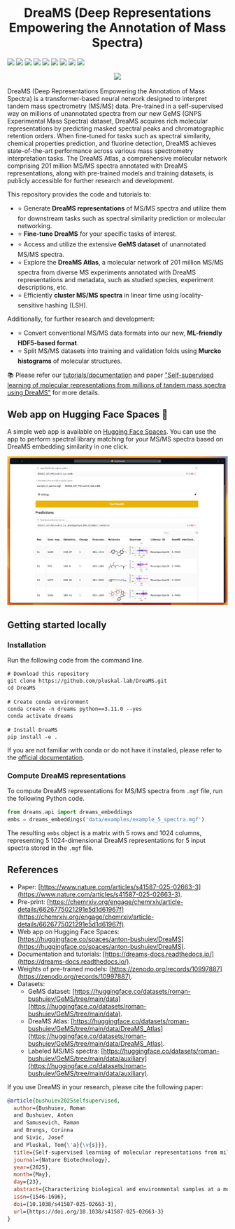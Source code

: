 <h1 align="center">DreaMS (Deep Representations Empowering the Annotation of Mass Spectra)</h1>

<!-- [![Zenodo badge](https://zenodo.org/badge/DOI/10.5281/zenodo.13208732.svg)](https://doi.org/10.5281/zenodo.13208732) -->
<!-- [![Python package](https://github.com/anton-bushuiev/PPIRef/actions/workflows/python-package.yml/badge.svg)](https://github.com/anton-bushuiev/PPIRef/actions/workflows/python-package.yml) -->

<p>
  <a href="https://doi.org/10.1038/s41587-025-02663-3"><img src="https://img.shields.io/badge/Paper-Nat Biotechnology-EFD600.svg" height="22px"></a>
  <!-- <a href="https://chemrxiv.org/engage/chemrxiv/article-details/6626775021291e5d1d61967f"><img src="https://img.shields.io/badge/ChemRxiv-10.26434-brown.svg" height="22px"></a> -->
  <a href='https://dreams-docs.readthedocs.io/en/latest/?badge=latest'><img src='https://readthedocs.org/projects/dreams-docs/badge/?version=latest' height="22px"></a>
  <a href="https://opensource.org/licenses/MIT"><img src="https://img.shields.io/badge/License-MIT-b31b1b.svg" height="22px"></a>
  <a href="https://www.python.org/downloads/release/python-3110/"><img src="https://img.shields.io/badge/Python-3.11-blue.svg" height="22px"></a>
  <a href="https://pytorch.org/get-started/pytorch-2.0/"><img src="https://img.shields.io/badge/PyTorch-2.0.8-orange.svg" height="22px"></a>
  <a href="https://huggingface.co/datasets/roman-bushuiev/GeMS/tree/main/data"> <img src="https://huggingface.co/datasets/huggingface/badges/resolve/main/dataset-on-hf-md-dark.svg" height="22px"></a>
  <a href="https://huggingface.co/roman-bushuiev/DreaMS"> <img src="https://huggingface.co/datasets/huggingface/badges/resolve/main/model-on-hf-md-dark.svg" height="22px"></a>
  <a href="https://zenodo.org/records/10997887"><img src="https://img.shields.io/badge/Model weights-10997887-blue.svg" height="22px"></a>
  <a href="https://zenodo.org/records/13843034"><img src="https://img.shields.io/badge/Zenodo-13843034-blue.svg" height="22px"></a>
<p>

<p align="center">
  <img src="https://raw.githubusercontent.com/pluskal-lab/DreaMS/b577db12bc8ec0c2010d10854f528007fcc2db2d/assets/dreams_background.png"/>
</p>

DreaMS (Deep Representations Empowering the Annotation of Mass Spectra) is a transformer-based neural network designed to interpret tandem mass spectrometry (MS/MS) data. Pre-trained in a self-supervised way on millions of unannotated spectra from our new GeMS (GNPS Experimental Mass Spectra) dataset, DreaMS acquires rich molecular representations by predicting masked spectral peaks and chromatographic retention orders. When fine-tuned for tasks such as spectral similarity, chemical properties prediction, and fluorine detection, DreaMS achieves state-of-the-art performance across various mass spectrometry interpretation tasks. The DreaMS Atlas, a comprehensive molecular network comprising 201 million MS/MS spectra annotated with DreaMS representations, along with pre-trained models and training datasets, is publicly accessible for further research and development.

This repository provides the code and tutorials to:

- ⭐ Generate **DreaMS representations** of MS/MS spectra and utilize them for downstream tasks such as spectral similarity prediction or molecular networking.
- ⭐ **Fine-tune DreaMS** for your specific tasks of interest.
- ⭐ Access and utilize the extensive **GeMS dataset** of unannotated MS/MS spectra.
- ⭐ Explore the **DreaMS Atlas**, a molecular network of 201 million MS/MS spectra from diverse MS experiments annotated with DreaMS representations and metadata, such as studied species, experiment descriptions, etc.
- ⭐ Efficiently **cluster MS/MS spectra** in linear time using locality-sensitive hashing (LSH).

Additionally, for further research and development:
- ⭐ Convert conventional MS/MS data formats into our new, **ML-friendly HDF5-based format**.
- ⭐ Split MS/MS datasets into training and validation folds using **Murcko histograms** of molecular structures.

📚 Please refer our [tutorials/documentation](https://dreams-docs.readthedocs.io/) and paper ["Self-supervised learning of molecular representations from millions of tandem mass spectra using DreaMS"](https://www.nature.com/articles/s41587-025-02663-3) for more details.

## Web app on Hugging Face Spaces 🤗

A simple web app is available on [Hugging Face Spaces](https://huggingface.co/spaces/anton-bushuiev/DreaMS). You can use the app to perform spectral library
matching for your MS/MS spectra based on DreaMS embedding similarity in one click.

![screenshot_gradio](assets/screenshot_gradio.png)

## Getting started locally

### Installation
Run the following code from the command line.

``` shell
# Download this repository
git clone https://github.com/pluskal-lab/DreaMS.git
cd DreaMS

# Create conda environment
conda create -n dreams python==3.11.0 --yes
conda activate dreams

# Install DreaMS
pip install -e .
```

If you are not familiar with conda or do not have it installed, please refer to the [official documentation](https://conda.io/projects/conda/en/latest/user-guide/getting-started.html).

### Compute DreaMS representations

To compute DreaMS representations for MS/MS spectra from `.mgf` file, run the following Python code.

``` python
from dreams.api import dreams_embeddings
embs = dreams_embeddings('data/examples/example_5_spectra.mgf')
```

The resulting `embs` object is a matrix with 5 rows and 1024 columns, representing 5 1024-dimensional DreaMS representations for 5 input spectra stored in the `.mgf` file.

## References

- Paper: [https://www.nature.com/articles/s41587-025-02663-3](https://www.nature.com/articles/s41587-025-02663-3).
- Pre-print: [https://chemrxiv.org/engage/chemrxiv/article-details/6626775021291e5d1d61967f](https://chemrxiv.org/engage/chemrxiv/article-details/6626775021291e5d1d61967f).
- Web app on Hugging Face Spaces: [https://huggingface.co/spaces/anton-bushuiev/DreaMS](https://huggingface.co/spaces/anton-bushuiev/DreaMS).
- Documentation and tutorials: [https://dreams-docs.readthedocs.io/](https://dreams-docs.readthedocs.io/).
- Weights of pre-trained models: [https://zenodo.org/records/10997887](https://zenodo.org/records/10997887).
- Datasets:
  - GeMS dataset: [https://huggingface.co/datasets/roman-bushuiev/GeMS/tree/main/data](https://huggingface.co/datasets/roman-bushuiev/GeMS/tree/main/data).
  - DreaMS Atlas: [https://huggingface.co/datasets/roman-bushuiev/GeMS/tree/main/data/DreaMS_Atlas](https://huggingface.co/datasets/roman-bushuiev/GeMS/tree/main/data/DreaMS_Atlas).
  - Labeled MS/MS spectra: [https://huggingface.co/datasets/roman-bushuiev/GeMS/tree/main/data/auxiliary](https://huggingface.co/datasets/roman-bushuiev/GeMS/tree/main/data/auxiliary).

If you use DreaMS in your research, please cite the following paper:

```bibtex
@article{bushuiev2025selfsupervised,
  author={Bushuiev, Roman
  and Bushuiev, Anton
  and Samusevich, Raman
  and Brungs, Corinna
  and Sivic, Josef
  and Pluskal, Tom{\'a}{\v{s}}},
  title={Self-supervised learning of molecular representations from millions of tandem mass spectra using DreaMS},
  journal={Nature Biotechnology},
  year={2025},
  month={May},
  day={23},
  abstract={Characterizing biological and environmental samples at a molecular level primarily uses tandem mass spectroscopy (MS/MS), yet the interpretation of tandem mass spectra from untargeted metabolomics experiments remains a challenge. Existing computational methods for predictions from mass spectra rely on limited spectral libraries and on hard-coded human expertise. Here we introduce a transformer-based neural network pre-trained in a self-supervised way on millions of unannotated tandem mass spectra from our GNPS Experimental Mass Spectra (GeMS) dataset mined from the MassIVE GNPS repository. We show that pre-training our model to predict masked spectral peaks and chromatographic retention orders leads to the emergence of rich representations of molecular structures, which we named Deep Representations Empowering the Annotation of Mass Spectra (DreaMS). Further fine-tuning the neural network yields state-of-the-art performance across a variety of tasks. We make our new dataset and model available to the community and release the DreaMS Atlas---a molecular network of 201 million MS/MS spectra constructed using DreaMS annotations.},
  issn={1546-1696},
  doi={10.1038/s41587-025-02663-3},
  url={https://doi.org/10.1038/s41587-025-02663-3}
}
```